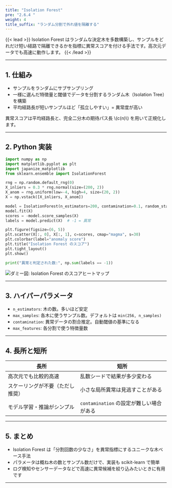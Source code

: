 ```yaml
---
title: "Isolation Forest"
pre: "2.6.4 "
weight: 4
title_suffix: "ランダム分割で外れ値を隔離する"
---
```


{{< lead >}}
Isolation Forest はランダムな決定木を多数構築し、サンプルをどれだけ短い経路で隔離できるかを指標に異常スコアを付ける手法です。高次元データでも高速に動作します。
{{< /lead >}}

---

## 1. 仕組み

- サンプルをランダムにサブサンプリング
- 一様に選んだ特徴量と閾値でデータを分割するランダム木（Isolation Tree）を構築
- 平均経路長が短いサンプルほど「孤立しやすい」= 異常度が高い

異常スコアは平均経路長と、完全二分木の期待パス長 \\(c(n)\\) を用いて正規化します。

---

## 2. Python 実装

```python
import numpy as np
import matplotlib.pyplot as plt
import japanize_matplotlib
from sklearn.ensemble import IsolationForest

rng = np.random.default_rng(0)
X_inliers = 0.3 * rng.normal(size=(200, 2))
X_anom = rng.uniform(low=-4, high=4, size=(20, 2))
X = np.vstack([X_inliers, X_anom])

model = IsolationForest(n_estimators=200, contamination=0.1, random_state=0)
model.fit(X)
scores = -model.score_samples(X)
labels = model.predict(X)  # -1 = 異常

plt.figure(figsize=(6, 5))
plt.scatter(X[:, 0], X[:, 1], c=scores, cmap="magma", s=30)
plt.colorbar(label="anomaly score")
plt.title("Isolation Forest のスコア")
plt.tight_layout()
plt.show()

print("異常と判定された数:", np.sum(labels == -1))
```

![ダミー図: Isolation Forest のスコアヒートマップ](/images/placeholder_regression.png)

---

## 3. ハイパーパラメータ

- `n_estimators`: 木の数。多いほど安定
- `max_samples`: 各木に使うサンプル数。デフォルトは `min(256, n_samples)`
- `contamination`: 異常データの割合推定。自動閾値の基準になる
- `max_features`: 各分割で使う特徴量数

---

## 4. 長所と短所

| 長所 | 短所 |
| ---- | ---- |
| 高次元でも比較的高速 | 乱数シードで結果が多少変わる |
| スケーリングが不要（ただし推奨） | 小さな局所異常は見逃すことがある |
| モデル学習・推論がシンプル | `contamination` の設定が難しい場合がある |

---

## 5. まとめ

- Isolation Forest は「分割回数の少なさ」を異常指標にするユニークな木ベース手法
- パラメータは概ね木の数とサンプル数だけで、実装も scikit-learn で簡単
- ログ検知やセンサーデータなどで高速に異常候補を絞り込みたいときに有用です

---
